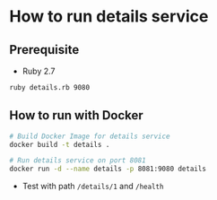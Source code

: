 # How to run details service


## Prerequisite

* Ruby 2.7

```bash
ruby details.rb 9080
```


## How to run with Docker

```bash
# Build Docker Image for details service
docker build -t details .

# Run details service on port 8081
docker run -d --name details -p 8081:9080 details
```

* Test with path `/details/1` and `/health`